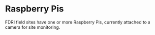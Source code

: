 # Raspberry Pis

FDRI field sites have one or more Raspberry Pis, currently attached to a camera for site monitoring.

